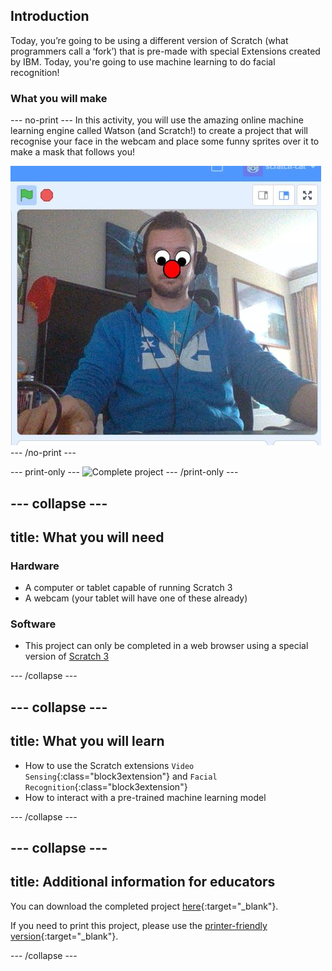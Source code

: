 ## Introduction

Today, you’re going to be using a different version of Scratch (what programmers call a ‘fork’) that is pre-made with special Extensions created by IBM. Today, you're going to use machine learning to do facial recognition! 

### What you will make

--- no-print ---
In this activity, you will use the amazing online machine learning engine called Watson (and Scratch!) to create a project that will recognise your face in the webcam and place some funny sprites over it to make a mask that follows you!

![image showing Scratch stage with funny mask overlay](images/ML-FR-Demo.JPG)
--- /no-print ---

--- print-only ---
![Complete project](images/showcase_static.png)
--- /print-only ---

--- collapse ---
---
title: What you will need
---
### Hardware

+ A computer or tablet capable of running Scratch 3
+ A webcam (your tablet will have one of these already)

### Software

+ This project can only be completed in a web browser using a special version of [Scratch 3](https://machinelearningforkids.co.uk/scratch3/)

--- /collapse ---

--- collapse ---
---
title: What you will learn
---

+ How to use the Scratch extensions `Video Sensing`{:class="block3extension"} and `Facial Recognition`{:class="block3extension"}
+ How to interact with a pre-trained machine learning model

--- /collapse ---

--- collapse ---
---
title: Additional information for educators
---

You can download the completed project [here](http://rpf.io/p/en/projectName-get){:target="_blank"}.

If you need to print this project, please use the [printer-friendly version](https://projects.raspberrypi.org/en/projects/projectName/print){:target="_blank"}.

--- /collapse ---
